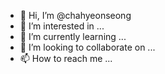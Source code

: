 - 👋 Hi, I’m @chahyeonseong
- 👀 I’m interested in ...
- 🌱 I’m currently learning ...
- 💞️ I’m looking to collaborate on ...
- 📫 How to reach me ...

<!---
chahyeonseong/chahyeonseong is a ✨ special ✨ repository because its `README.md` (this file) appears on your GitHub profile.
You can click the Preview link to take a look at your changes.
--->
